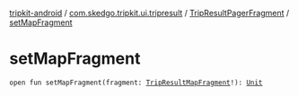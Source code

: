 [tripkit-android](../../index.md) / [com.skedgo.tripkit.ui.tripresult](../index.md) / [TripResultPagerFragment](index.md) / [setMapFragment](./set-map-fragment.md)

# setMapFragment

`open fun setMapFragment(fragment: `[`TripResultMapFragment`](../-trip-result-map-fragment/index.md)`!): `[`Unit`](https://kotlinlang.org/api/latest/jvm/stdlib/kotlin/-unit/index.html)